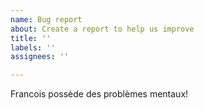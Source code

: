```yaml
---
name: Bug report
about: Create a report to help us improve
title: ''
labels: ''
assignees: ''

---
```


Francois possède des problèmes mentaux!
